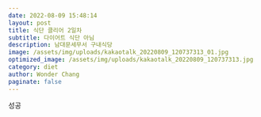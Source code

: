 ```yaml
---
date: 2022-08-09 15:48:14
layout: post
title: 식단 클리어 2일차
subtitle: 다이어트 식단 아님
description: 남대문세무서 구내식당
image: /assets/img/uploads/kakaotalk_20220809_120737313_01.jpg
optimized_image: /assets/img/uploads/kakaotalk_20220809_120737313.jpg
category: diet
author: Wonder Chang
paginate: false
---
```

성공